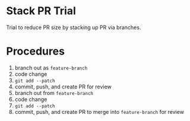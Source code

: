# Stack PR Trial
Trial to reduce PR size by stacking up PR via branches.

# Procedures
1. branch out as `feature-branch`
1. code change
1. `git add --patch`
1. commit, push, and create PR for review
1. branch out from `feature-branch`
1. code change
1. `git add --patch`
1. commit, push, and create PR to merge into `feature-branch` for review